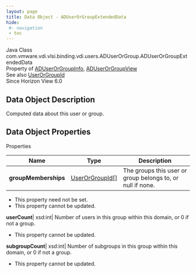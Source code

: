 ```yaml
---
layout: page
title: Data Object - ADUserOrGroupExtendedData
hide:
 #- navigation
 - toc
---
```






Java Class
    com.vmware.vdi.vlsi.binding.vdi.users.ADUserOrGroup.ADUserOrGroupExtendedData  
Property of
     [ADUserOrGroupInfo](vdi.users.ADUserOrGroup.ADUserOrGroupInfo.md#field_detail), [ADUserOrGroupView](vdi.users.ADUserOrGroup.ADUserOrGroupView.md#field_detail)  
See also
     [UserOrGroupId](vdi.entity.UserOrGroupId.md)  
Since 
    Horizon View 6.0

## Data Object Description 

Computed data about this user or group. 

## Data Object Properties

Properties

Name |  Type |  Description   
---|---|---  
**groupMemberships**| [UserOrGroupId[]](vdi.entity.UserOrGroupId.md)|  The groups this user or group belongs to, or null if none.   


* This property need not be set.
* This property cannot be updated.

  
**userCount**|  xsd:int|  Number of users in this group within this domain, or 0 if not a group.   


* This property cannot be updated.

  
**subgroupCount**|  xsd:int|  Number of subgroups in this group within this domain, or 0 if not a group.   


* This property cannot be updated.

  
  
  
  
  
  

